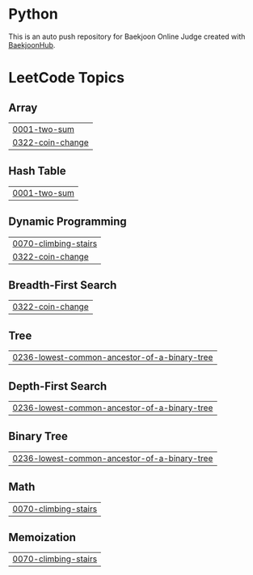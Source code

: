 # Python
This is an auto push repository for Baekjoon Online Judge created with [BaekjoonHub](https://github.com/BaekjoonHub/BaekjoonHub).

<!---LeetCode Topics Start-->
# LeetCode Topics
## Array
|  |
| ------- |
| [0001-two-sum](https://github.com/Heboen/Coding_test_prac/tree/master/0001-two-sum) |
| [0322-coin-change](https://github.com/Heboen/Coding_test_prac/tree/master/0322-coin-change) |
## Hash Table
|  |
| ------- |
| [0001-two-sum](https://github.com/Heboen/Coding_test_prac/tree/master/0001-two-sum) |
## Dynamic Programming
|  |
| ------- |
| [0070-climbing-stairs](https://github.com/Heboen/Coding_test_prac/tree/master/0070-climbing-stairs) |
| [0322-coin-change](https://github.com/Heboen/Coding_test_prac/tree/master/0322-coin-change) |
## Breadth-First Search
|  |
| ------- |
| [0322-coin-change](https://github.com/Heboen/Coding_test_prac/tree/master/0322-coin-change) |
## Tree
|  |
| ------- |
| [0236-lowest-common-ancestor-of-a-binary-tree](https://github.com/Heboen/Coding_test_prac/tree/master/0236-lowest-common-ancestor-of-a-binary-tree) |
## Depth-First Search
|  |
| ------- |
| [0236-lowest-common-ancestor-of-a-binary-tree](https://github.com/Heboen/Coding_test_prac/tree/master/0236-lowest-common-ancestor-of-a-binary-tree) |
## Binary Tree
|  |
| ------- |
| [0236-lowest-common-ancestor-of-a-binary-tree](https://github.com/Heboen/Coding_test_prac/tree/master/0236-lowest-common-ancestor-of-a-binary-tree) |
## Math
|  |
| ------- |
| [0070-climbing-stairs](https://github.com/Heboen/Coding_test_prac/tree/master/0070-climbing-stairs) |
## Memoization
|  |
| ------- |
| [0070-climbing-stairs](https://github.com/Heboen/Coding_test_prac/tree/master/0070-climbing-stairs) |
<!---LeetCode Topics End-->